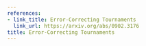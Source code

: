 ```yaml
---
references:
- link_title: Error-Correcting Tournaments
  link_url: https://arxiv.org/abs/0902.3176
title: Error-Correcting Tournaments
---
```

